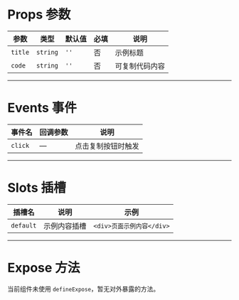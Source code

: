 # Props 参数

| 参数   | 类型     | 默认值 | 必填 | 说明       |
|--------|----------|--------|------|------------|
| `title`| `string` | `''`   | 否   | 示例标题   |
| `code` | `string` | `''`   | 否   | 可复制代码内容 |

---

# Events 事件

| 事件名      | 回调参数 | 说明           |
|-----------|--------|----------------|
| `click`   | —      | 点击复制按钮时触发 |

---

# Slots 插槽

| 插槽名       | 说明             | 示例                        |
|-----------|------------------|-----------------------------|
| `default` | 示例内容插槽       | `<div>页面示例内容</div>`    |

---

# Expose 方法

当前组件未使用 `defineExpose`，暂无对外暴露的方法。